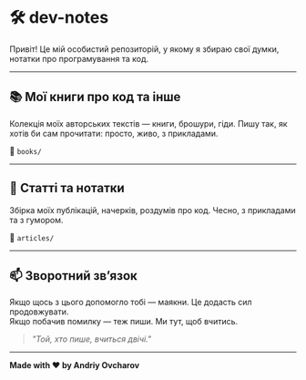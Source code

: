 # 🛠️ dev-notes

Привіт! Це мій особистий репозиторій, у якому я збираю свої думки, нотатки про програмування та код.

---

## 📚 Мої книги про код та інше

Колекція моїх авторських текстів — книги, брошури, гіди. Пишу так, як хотів би сам прочитати: просто, живо, з прикладами.

📂 `books/`

---

## 📝 Статті та нотатки

Збірка моїх публікацій, начерків, роздумів про код. Чесно, з прикладами та з гумором.

📂 `articles/`

---

## 📫 Зворотний зв’язок

Якщо щось з цього допомогло тобі — маякни. Це додасть сил продовжувати.  
Якщо побачив помилку — теж пиши. Ми тут, щоб вчитись.

> _"Той, хто пише, вчиться двічі."_

---

**Made with ♥ by Andriy Ovcharov**

